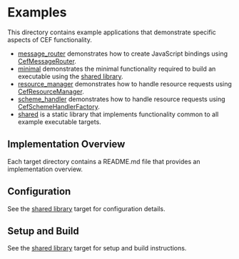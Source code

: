 # Examples

This directory contains example applications that demonstrate specific aspects of CEF functionality.

 * [message_router](message_router) demonstrates how to create JavaScript bindings using [CefMessageRouter](https://bitbucket.org/chromiumembedded/cef/wiki/GeneralUsage.md#markdown-header-generic-message-router).
 * [minimal](minimal) demonstrates the minimal functionality required to build an executable using the [shared library](shared).
 * [resource_manager](resource_manager) demonstrates how to handle resource requests using [CefResourceManager](https://bitbucket.org/chromiumembedded/cef/src/master/include/wrapper/cef_resource_manager.h?at=master&fileviewer=file-view-default).
 * [scheme_handler](scheme_handler) demonstrates how to handle resource requests using [CefSchemeHandlerFactory](https://bitbucket.org/chromiumembedded/cef/wiki/GeneralUsage.md#markdown-header-scheme-handler).
 * [shared](shared) is a static library that implements functionality common to all example executable targets.

## Implementation Overview

Each target directory contains a README.md file that provides an implementation overview.

## Configuration

See the [shared library](shared) target for configuration details.

## Setup and Build

See the [shared library](shared) target for setup and build instructions.
